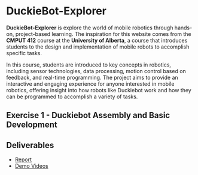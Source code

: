 # DuckieBot-Explorer

**DuckieBot-Explorer** is explore the world of mobile robotics through hands-on, project-based learning. The inspiration for this website comes from the **CMPUT 412** course at the **University of Alberta**, a course that introduces students to the design and implementation of mobile robots to accomplish specific tasks.

In this course, students are introduced to key concepts in robotics, including sensor technologies, data processing, motion control based on feedback, and real-time programming. The project aims to provide an interactive and engaging experience for anyone interested in mobile robotics, offering insight into how robots like Duckiebot work and how they can be programmed to accomplish a variety of tasks.

## Exercise 1 - Duckiebot Assembly and Basic Development

## Deliverables
- [Report](Exercise%201%20-%20Duckiebot%20Assembly%20and%20Basic%20Development/Report/Exercise%201%20-%20Duckiebot%20Assembly%20and%20Basic%20Development%20Report.pdf)
- [Demo Videos](Exercise%201%20-%20Duckiebot%20Assembly%20and%20Basic%20Development/Videos/Duckiebot%20driving%20in%20a%20straight%20line%20(2%20m).MOV)
